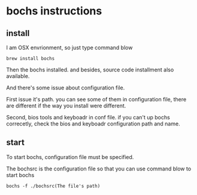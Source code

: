 # bochs instructions

## install

I am OSX envrionment, so just type command blow

```
brew install bochs
```

Then the bochs installed. and besides, source code installment also available.

And there's some issue about configuration file.

First issue it's path. you can see some of them in configuration file, there are different if the way you install were different.

Second, bios tools and keyboadr in conf file. if you can't up bochs correcetly, check the bios and keyboadr configuration path and name.

## start

To start bochs, configuration file must be specified.

The bochsrc is the configuration file so that you can use command blow to start bochs

```
bochs -f ./bochsrc(The file's path)
```
